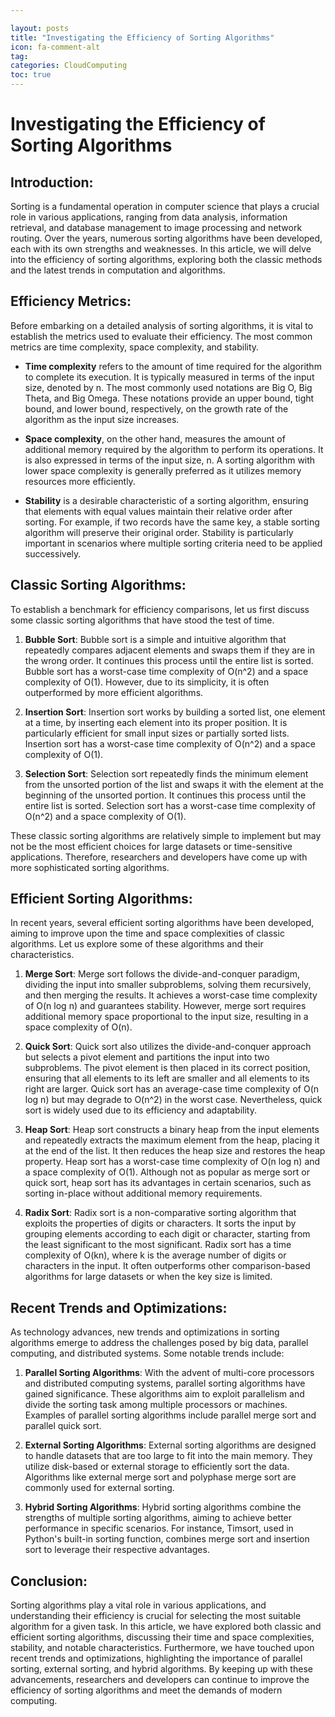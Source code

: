 ```yaml
---

layout: posts
title: "Investigating the Efficiency of Sorting Algorithms"
icon: fa-comment-alt
tag:
categories: CloudComputing
toc: true
---
```




# Investigating the Efficiency of Sorting Algorithms

## Introduction:
Sorting is a fundamental operation in computer science that plays a crucial role in various applications, ranging from data analysis, information retrieval, and database management to image processing and network routing. Over the years, numerous sorting algorithms have been developed, each with its own strengths and weaknesses. In this article, we will delve into the efficiency of sorting algorithms, exploring both the classic methods and the latest trends in computation and algorithms.

## Efficiency Metrics:
Before embarking on a detailed analysis of sorting algorithms, it is vital to establish the metrics used to evaluate their efficiency. The most common metrics are time complexity, space complexity, and stability.

- **Time complexity** refers to the amount of time required for the algorithm to complete its execution. It is typically measured in terms of the input size, denoted by n. The most commonly used notations are Big O, Big Theta, and Big Omega. These notations provide an upper bound, tight bound, and lower bound, respectively, on the growth rate of the algorithm as the input size increases.

- **Space complexity**, on the other hand, measures the amount of additional memory required by the algorithm to perform its operations. It is also expressed in terms of the input size, n. A sorting algorithm with lower space complexity is generally preferred as it utilizes memory resources more efficiently.

- **Stability** is a desirable characteristic of a sorting algorithm, ensuring that elements with equal values maintain their relative order after sorting. For example, if two records have the same key, a stable sorting algorithm will preserve their original order. Stability is particularly important in scenarios where multiple sorting criteria need to be applied successively.

## Classic Sorting Algorithms:
To establish a benchmark for efficiency comparisons, let us first discuss some classic sorting algorithms that have stood the test of time.

1. **Bubble Sort**:
Bubble sort is a simple and intuitive algorithm that repeatedly compares adjacent elements and swaps them if they are in the wrong order. It continues this process until the entire list is sorted. Bubble sort has a worst-case time complexity of O(n^2) and a space complexity of O(1). However, due to its simplicity, it is often outperformed by more efficient algorithms.

2. **Insertion Sort**:
Insertion sort works by building a sorted list, one element at a time, by inserting each element into its proper position. It is particularly efficient for small input sizes or partially sorted lists. Insertion sort has a worst-case time complexity of O(n^2) and a space complexity of O(1).

3. **Selection Sort**:
Selection sort repeatedly finds the minimum element from the unsorted portion of the list and swaps it with the element at the beginning of the unsorted portion. It continues this process until the entire list is sorted. Selection sort has a worst-case time complexity of O(n^2) and a space complexity of O(1).

These classic sorting algorithms are relatively simple to implement but may not be the most efficient choices for large datasets or time-sensitive applications. Therefore, researchers and developers have come up with more sophisticated sorting algorithms.

## Efficient Sorting Algorithms:
In recent years, several efficient sorting algorithms have been developed, aiming to improve upon the time and space complexities of classic algorithms. Let us explore some of these algorithms and their characteristics.

1. **Merge Sort**:
Merge sort follows the divide-and-conquer paradigm, dividing the input into smaller subproblems, solving them recursively, and then merging the results. It achieves a worst-case time complexity of O(n log n) and guarantees stability. However, merge sort requires additional memory space proportional to the input size, resulting in a space complexity of O(n).

2. **Quick Sort**:
Quick sort also utilizes the divide-and-conquer approach but selects a pivot element and partitions the input into two subproblems. The pivot element is then placed in its correct position, ensuring that all elements to its left are smaller and all elements to its right are larger. Quick sort has an average-case time complexity of O(n log n) but may degrade to O(n^2) in the worst case. Nevertheless, quick sort is widely used due to its efficiency and adaptability.

3. **Heap Sort**:
Heap sort constructs a binary heap from the input elements and repeatedly extracts the maximum element from the heap, placing it at the end of the list. It then reduces the heap size and restores the heap property. Heap sort has a worst-case time complexity of O(n log n) and a space complexity of O(1). Although not as popular as merge sort or quick sort, heap sort has its advantages in certain scenarios, such as sorting in-place without additional memory requirements.

4. **Radix Sort**:
Radix sort is a non-comparative sorting algorithm that exploits the properties of digits or characters. It sorts the input by grouping elements according to each digit or character, starting from the least significant to the most significant. Radix sort has a time complexity of O(kn), where k is the average number of digits or characters in the input. It often outperforms other comparison-based algorithms for large datasets or when the key size is limited.

## Recent Trends and Optimizations:
As technology advances, new trends and optimizations in sorting algorithms emerge to address the challenges posed by big data, parallel computing, and distributed systems. Some notable trends include:

1. **Parallel Sorting Algorithms**:
With the advent of multi-core processors and distributed computing systems, parallel sorting algorithms have gained significance. These algorithms aim to exploit parallelism and divide the sorting task among multiple processors or machines. Examples of parallel sorting algorithms include parallel merge sort and parallel quick sort.

2. **External Sorting Algorithms**:
External sorting algorithms are designed to handle datasets that are too large to fit into the main memory. They utilize disk-based or external storage to efficiently sort the data. Algorithms like external merge sort and polyphase merge sort are commonly used for external sorting.

3. **Hybrid Sorting Algorithms**:
Hybrid sorting algorithms combine the strengths of multiple sorting algorithms, aiming to achieve better performance in specific scenarios. For instance, Timsort, used in Python's built-in sorting function, combines merge sort and insertion sort to leverage their respective advantages.

## Conclusion:
Sorting algorithms play a vital role in various applications, and understanding their efficiency is crucial for selecting the most suitable algorithm for a given task. In this article, we have explored both classic and efficient sorting algorithms, discussing their time and space complexities, stability, and notable characteristics. Furthermore, we have touched upon recent trends and optimizations, highlighting the importance of parallel sorting, external sorting, and hybrid algorithms. By keeping up with these advancements, researchers and developers can continue to improve the efficiency of sorting algorithms and meet the demands of modern computing.